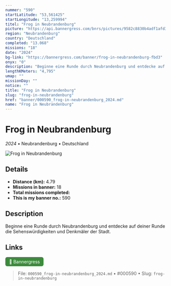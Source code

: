 ```yaml
---
nummer: "590"
startLatitude: "53,561425"
startLongitude: "13,259994"
titel: "Frog in Neubrandenburg"
picture: "https://api.bannergress.com/bnrs/pictures/9582c8830b4adf1afd3623aa41313d9a"
region: "Neubrandenburg"
country: "Deutschland"
completed: "13.068"
missions: "18"
date: "2024"
bg-link: "https://bannergress.com/banner/frog-in-neubrandenburg-fbd3"
onyx: "0"
description: "Beginne eine Runde durch Neubrandenburg und entdecke auf deiner Runde die Sehenswürdigkeiten und Denkmäler der Stadt."
lengthKMeters: "4,795"
umap: ""
missionDay: ""
notice: ""
title: "Frog in Neubrandenburg"
slug: "frog-in-neubrandenburg"
href: "banner/000590_frog-in-neubrandenburg_2024.md"
name: "Frog in Neubrandenburg"
---
```

# Frog in Neubrandenburg

*2024* • Neubrandenburg • Deutschland

![Frog in Neubrandenburg](https://api.bannergress.com/bnrs/pictures/9582c8830b4adf1afd3623aa41313d9a)



## Details
- **Distance (km):** 4.79
- **Missions in banner:** 18
- **Total missions completed:** 
- **This is my banner no.:** 590



## Description
Beginne eine Runde durch Neubrandenburg und entdecke auf deiner Runde die Sehenswürdigkeiten und Denkmäler der Stadt.



## Links
<a href="https://bannergress.com/banner/frog-in-neubrandenburg-fbd3" target="_blank" style="display:inline-block;margin-right:8px;padding:6px 12px;background:#3c8b3c;color:#fff;text-decoration:none;border-radius:6px;">🔗 Bannergress</a>



> File: `000590_frog-in-neubrandenburg_2024.md` • #000590 • Slug: `frog-in-neubrandenburg`
